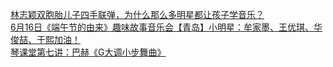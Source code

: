   
[林志颖双胞胎儿子四手联弹，为什么那么多明星都让孩子学音乐？](http://www.dianyue.me/archives/895/9ooxuw867ysffcu4/)  
[6月16日《端午节的由来》趣味故事音乐会【青岛】小明星：牟家墨、王优琪、华俊喆、于熙加油！](http://www.dianyue.me/archives/794/1cgqj48bbv6sxwlo/)  
[琴课堂第七讲：巴赫《G大调小步舞曲》](http://www.dianyue.me/archives/900/qd27di5zgra28ngi/)